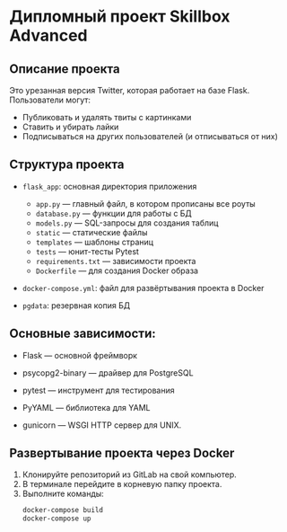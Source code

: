 # Дипломный проект Skillbox Advanced

## Описание проекта
Это урезанная версия Twitter, которая работает на базе Flask.
Пользователи могут:
- Публиковать и удалять твиты с картинками
- Ставить и убирать лайки
- Подписываться на других пользователей (и отписываться от них)

## Структура проекта

- `flask_app`: основная директория приложения
    - `app.py` — главный файл, в котором прописаны все роуты
    - `database.py` — функции для работы с БД
    - `models.py` — SQL-запросы для создания таблиц
    - `static` — статические файлы
    - `templates` — шаблоны страниц
    - `tests` — юнит-тесты Pytest
    - `requirements.txt` — зависимости проекта
    - `Dockerfile` — для создания Docker образа

- `docker-compose.yml`: файл для развёртывания проекта в Docker
- `pgdata`: резервная копия БД

## Основные зависимости:
- Flask — основной фреймворк
- psycopg2-binary — драйвер для PostgreSQL
- pytest — инструмент для тестирования
- PyYAML — библиотека для YAML

- gunicorn — WSGI HTTP сервер для UNIX.

## Развертывание проекта через Docker

1. Клонируйте репозиторий из GitLab на свой компьютер.
2. В терминале перейдите в корневую папку проекта.
3. Выполните команды:
   ```bash
   docker-compose build
   docker-compose up
